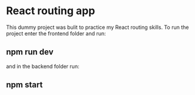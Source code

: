 # React routing app
This dummy project was bulit to practice my React routing skills.
To run the project enter the frontend folder and run:
## npm run dev
and in the backend folder run:
## npm start
